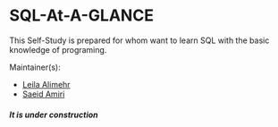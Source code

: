 SQL-At-A-GLANCE
=================

This Self-Study is prepared for whom want to learn SQL with the basic knowledge of programing.

Maintainer(s):
* [Leila Alimehr](https://github.com/leilaalimehr)
* [Saeid Amiri](https://saeidamiri1.github.io/)

##### ***It is under construction***
